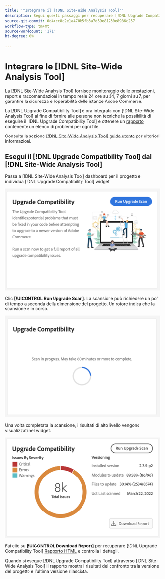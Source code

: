 ```yaml
---
title: '"Integrare il [!DNL Site-Wide Analysis Tool]"'
description: Segui questi passaggi per recuperare [!DNL Upgrade Compatibility Tool] dal [!DNL Site-Wide Analysis Tool] dashboard nel progetto Adobe Commerce.
source-git-commit: 0d4ccc8c2e1a470b5fb3a7d59e81230e8986c257
workflow-type: tm+mt
source-wordcount: '171'
ht-degree: 0%

---
```



# Integrare le [!DNL Site-Wide Analysis Tool]

La [!DNL Site-Wide Analysis Tool] fornisce monitoraggio delle prestazioni, report e raccomandazioni in tempo reale 24 ore su 24, 7 giorni su 7, per garantire la sicurezza e l’operabilità delle istanze Adobe Commerce.

La [!DNL Upgrade Compatibility Tool] è ora integrato con [!DNL Site-Wide Analysis Tool] al fine di fornire alle persone non tecniche la possibilità di eseguire il [!DNL Upgrade Compatibility Tool] e ottenere un [rapporto](../upgrade-compatibility-tool/reports.md) contenente un elenco di problemi per ogni file.

Consulta la sezione [[!DNL Site-Wide Analysis Tool] guida utente](https://docs.magento.com/user-guide/reports/site-wide-analysis-tool.html) per ulteriori informazioni.

## Esegui il [!DNL Upgrade Compatibility Tool] dal [!DNL Site-Wide Analysis Tool]

Passa a [!DNL Site-Wide Analysis Tool] dashboard per il progetto e individua [!DNL Upgrade Compatibility Tool] widget.

![widget UCT SWAT - Iniziale](../../assets/upgrade-guide/uct-swat-initial.png)

Clic **[!UICONTROL Run Upgrade Scan]**. La scansione può richiedere un po&#39; di tempo a seconda della dimensione del progetto. Un rotore indica che la scansione è in corso.

![Widget SWAT UCT - In corso](../../assets/upgrade-guide/uct-swat-progress.png)

Una volta completata la scansione, i risultati di alto livello vengono visualizzati nel widget.

![Widget SWAT UCT - Risultati](../../assets/upgrade-guide/uct-swat-results.png)

Fai clic su **[!UICONTROL Download Report]** per recuperare [!DNL Upgrade Compatibility Tool] [Rapporto HTML](../upgrade-compatibility-tool/reports.md#html-report) e controlla i dettagli.

Quando si esegue [!DNL Upgrade Compatibility Tool] attraverso [!DNL Site-Wide Analysis Tool] il rapporto mostra i risultati del confronto tra la versione del progetto e l’ultima versione rilasciata.
